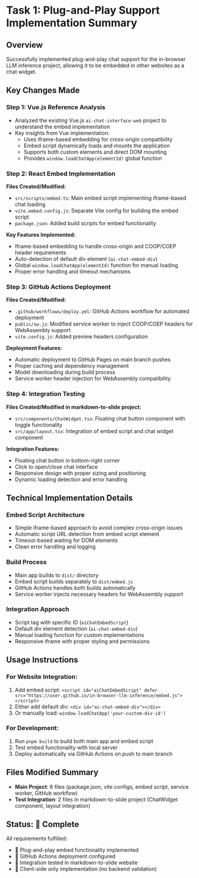 # Task 1: Plug-and-Play Support Implementation Summary

## Overview
Successfully implemented plug-and-play chat support for the in-browser LLM inference project, allowing it to be embedded in other websites as a chat widget.

## Key Changes Made

### Step 1: Vue.js Reference Analysis
- Analyzed the existing Vue.js `ai-chat-interface-web` project to understand the embed implementation
- Key insights from Vue implementation:
  - Uses iframe-based embedding for cross-origin compatibility
  - Embed script dynamically loads and mounts the application
  - Supports both custom elements and direct DOM mounting
  - Provides `window.loadChatApp(elementId)` global function

### Step 2: React Embed Implementation
**Files Created/Modified:**
- `src/scripts/embed.ts`: Main embed script implementing iframe-based chat loading
- `vite.embed.config.js`: Separate Vite config for building the embed script
- `package.json`: Added build scripts for embed functionality

**Key Features Implemented:**
- Iframe-based embedding to handle cross-origin and COOP/COEP header requirements
- Auto-detection of default div element (`ai-chat-embed-div`)
- Global `window.loadChatApp(elementId)` function for manual loading
- Proper error handling and timeout mechanisms

### Step 3: GitHub Actions Deployment
**Files Created/Modified:**
- `.github/workflows/deploy.yml`: GitHub Actions workflow for automated deployment
- `public/sw.js`: Modified service worker to inject COOP/COEP headers for WebAssembly support
- `vite.config.js`: Added preview headers configuration

**Deployment Features:**
- Automatic deployment to GitHub Pages on main branch pushes
- Proper caching and dependency management
- Model downloading during build process
- Service worker header injection for WebAssembly compatibility

### Step 4: Integration Testing
**Files Created/Modified in markdown-to-slide project:**
- `src/components/ChatWidget.tsx`: Floating chat button component with toggle functionality
- `src/app/layout.tsx`: Integration of embed script and chat widget component

**Integration Features:**
- Floating chat button in bottom-right corner
- Click to open/close chat interface
- Responsive design with proper sizing and positioning
- Dynamic loading detection and error handling

## Technical Implementation Details

### Embed Script Architecture
- Simple iframe-based approach to avoid complex cross-origin issues
- Automatic script URL detection from embed script element
- Timeout-based waiting for DOM elements
- Clean error handling and logging

### Build Process
- Main app builds to `dist/` directory
- Embed script builds separately to `dist/embed.js`
- GitHub Actions handles both builds automatically
- Service worker injects necessary headers for WebAssembly support

### Integration Approach
- Script tag with specific ID (`aiChatEmbedScript`)
- Default div element detection (`ai-chat-embed-div`)
- Manual loading function for custom implementations
- Responsive iframe with proper styling and permissions

## Usage Instructions

### For Website Integration:
1. Add embed script: `<script id="aiChatEmbedScript" defer src="https://user.github.io/in-browser-llm-inference/embed.js"></script>`
2. Either add default div: `<div id="ai-chat-embed-div"></div>`
3. Or manually load: `window.loadChatApp('your-custom-div-id')`

### For Development:
1. Run `pnpm build` to build both main app and embed script
2. Test embed functionality with local server
3. Deploy automatically via GitHub Actions on push to main branch

## Files Modified Summary
- **Main Project**: 6 files (package.json, vite configs, embed script, service worker, GitHub workflow)
- **Test Integration**: 2 files in markdown-to-slide project (ChatWidget component, layout integration)

## Status:  Complete
All requirements fulfilled:
-  Plug-and-play embed functionality implemented
-  GitHub Actions deployment configured  
-  Integration tested in markdown-to-slide website
-  Client-side only implementation (no backend validation)